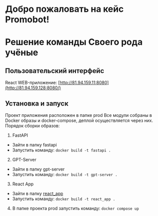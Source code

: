 # Добро пожаловать на кейс Promobot!
# Решение команды Своего рода учёные
## Пользовательский интерфейс
React
WEB-приложение: [http://81.94.159.11:8080](http://81.94.159.128:8080/)

## Установка и запуск
Проект приложения расположен в папке prod
Все модули собраны в Docker образы и docker-compose, деплой осуществляется через них.
Порядок сборки образов:
1) FastAPI
* Зайти в папку fastapi
* Запустить команду: `docker build -t fastapi .`

2) GPT-Server
* Зайти в папку gpt-server
* Запустить команду: `docker build -t gpt-server .`

3) React App
* Зайти в папку [react_app](prod/react_app)
* Запустить команду: `docker build -t react_app .`

4) В папке проекта prod запустить команду: `docker compose up`

